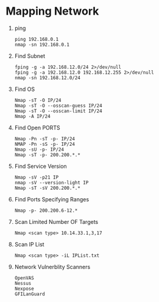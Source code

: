 # Mapping Network

1. ping 

       ping 192.168.0.1
       nmap -sn 192.168.0.1
     
2. Find Subnet 

       fping -g -a 192.168.12.0/24 2>/dev/null
       fping -g -a 192.168.12.0 192.168.12.255 2>/dev/null
       nmap -sn 192.168.12.0/24 
      
      
3. Find OS 

       Nmap -sT -O IP/24
       Nmap -sT -O --osscan-guess IP/24
       Nmap -sT -O --osscan-limit IP/24
       Nmap -A IP/24

4. Find Open PORTS

       Nmap -Pn -sT -p- IP/24
       NMAP -Pn -sS -p- IP/24
       Nmap -sU -p- IP/24
       Nmap -sT -p- 200.200.*.*
             

5. Find Service Version

       Nmap -sV -p21 IP
       nmap -sV --version-light IP
       Nmap -sT -sV 200.200.*.*
       

6. Find Ports Specifying Ranges

       Nmap -p- 200.200.6-12.*  
       
       
7. Scan Limited Number OF Targets   

       Nmap <scan type> 10.14.33.1,3,17   
       
       
8. Scan IP List       
       
       Nmap <scan type> -iL IPList.txt
       
       
9. Network Vulnerblity Scanners

       OpenVAS
       Nessus
       Nexpose
       GFILanGuard
       
       
       
       
